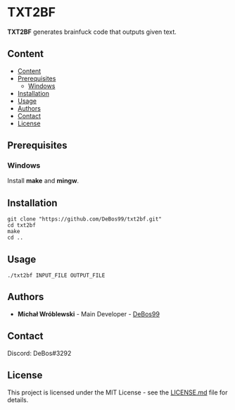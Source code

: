 # TXT2BF

**TXT2BF** generates brainfuck code that outputs given text.

## Content

- [Content](#content)
- [Prerequisites](#prerequisites)
  - [Windows](#windows)
- [Installation](#installation)
- [Usage](#usage)
- [Authors](#authors)
- [Contact](#contact)
- [License](#license)

## Prerequisites

### Windows

Install **make** and **mingw**.

## Installation

```
git clone "https://github.com/DeBos99/txt2bf.git"
cd txt2bf
make
cd ..
```

## Usage

`./txt2bf INPUT_FILE OUTPUT_FILE`

## Authors

* **Michał Wróblewski** - Main Developer - [DeBos99](https://github.com/DeBos99)

## Contact

Discord: DeBos#3292

## License

This project is licensed under the MIT License - see the [LICENSE.md](LICENSE.md) file for details.
